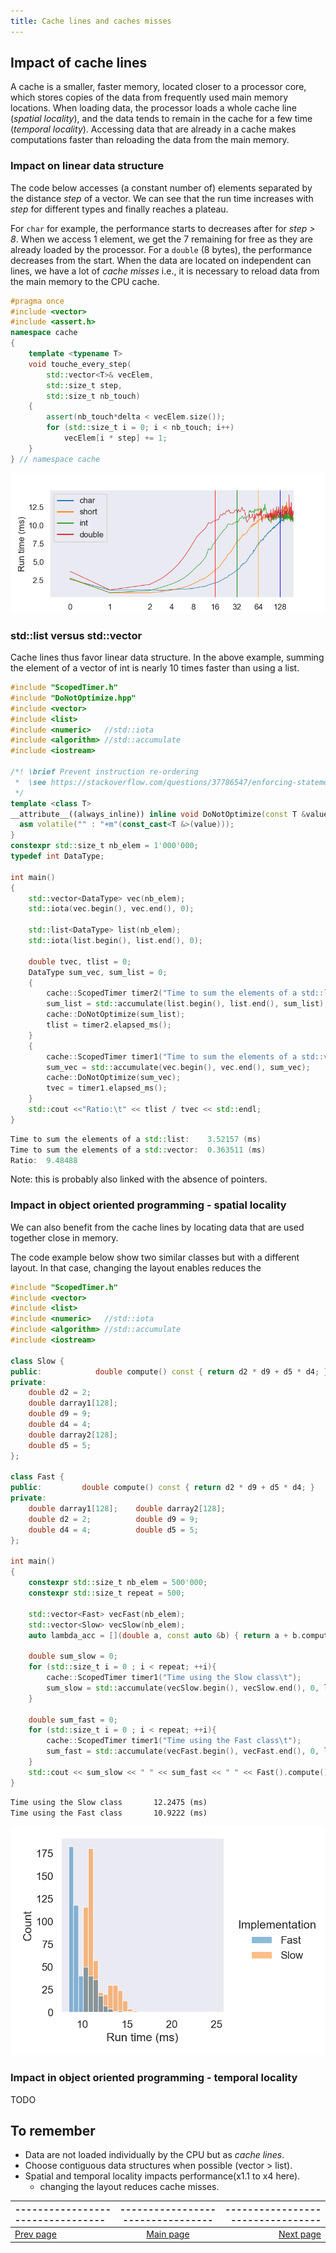 ```yaml
---
title: Cache lines and caches misses
---
```



## Impact of cache lines

A cache is a smaller, faster memory, located closer to a processor core, which stores copies of the data from frequently used main memory locations. When loading data, the processor loads a whole cache line (_spatial locality_), and the data tends to remain in the cache for a few time (_temporal locality_). Accessing data that are already in a cache makes computations faster than reloading the data from the main memory. 

### Impact on linear data structure 
 
The code below accesses (a constant number of) elements separated by the distance _step_ of a vector. We can see that the run time increases with _step_ for different types and finally reaches a plateau.

For `char` for example, the performance starts to decreases after for _step > 8_. When we access 1 element, we get the 7 remaining for free as they are already loaded by the processor. For a `double` (8 bytes), the performance decreases from the start. When the data are located on independent can lines, we have a lot of _cache misses_ i.e., it is necessary to reload data from the main memory to the CPU cache. 



```cpp
#pragma once
#include <vector>
#include <assert.h>
namespace cache
{
    template <typename T>
    void touche_every_step(
        std::vector<T>& vecElem, 
        std::size_t step, 
        std::size_t nb_touch)
    {  
        assert(nb_touch*delta < vecElem.size());
        for (std::size_t i = 0; i < nb_touch; i++)
            vecElem[i * step] += 1;
    }
} // namespace cache
```

![The impact of cache lines on ](m_cache_lines.png)

### std::list versus std::vector

Cache lines thus favor linear data structure. In the above example, summing the element of a vector of int is nearly 10 times faster than using a list.


```cpp
#include "ScopedTimer.h"
#include "DoNotOptimize.hpp"
#include <vector>
#include <list>
#include <numeric>   //std::iota
#include <algorithm> //std::accumulate
#include <iostream>

/*! \brief Prevent instruction re-ordering 
 *  \see https://stackoverflow.com/questions/37786547/enforcing-statement-order-in-c 
 */
template <class T>
__attribute__((always_inline)) inline void DoNotOptimize(const T &value) {
  asm volatile("" : "+m"(const_cast<T &>(value)));
}
constexpr std::size_t nb_elem = 1'000'000;
typedef int DataType;

int main()
{
    std::vector<DataType> vec(nb_elem);
    std::iota(vec.begin(), vec.end(), 0);

    std::list<DataType> list(nb_elem);
    std::iota(list.begin(), list.end(), 0);

    double tvec, tlist = 0;
    DataType sum_vec, sum_list = 0;
    {
        cache::ScopedTimer timer2("Time to sum the elements of a std::list:\t");
        sum_list = std::accumulate(list.begin(), list.end(), sum_list);
        cache::DoNotOptimize(sum_list);
        tlist = timer2.elapsed_ms();
    }
    {
        cache::ScopedTimer timer1("Time to sum the elements of a std::vector:\t");
        sum_vec = std::accumulate(vec.begin(), vec.end(), sum_vec);
        cache::DoNotOptimize(sum_vec);
        tvec = timer1.elapsed_ms();
    }
    std::cout <<"Ratio:\t" << tlist / tvec << std::endl;
}
```

```cpp
Time to sum the elements of a std::list:	3.52157 (ms)
Time to sum the elements of a std::vector:	0.363511 (ms)
Ratio:	9.48488

```
Note: this is probably also linked with the absence of pointers. 

### Impact in object oriented programming - spatial locality

We can also benefit from the cache lines by locating data that are used together close in memory. 

The code example below show two similar classes but with a different layout. In that case, changing the layout enables reduces the  

```cpp
#include "ScopedTimer.h"
#include <vector>
#include <list>
#include <numeric>   //std::iota
#include <algorithm> //std::accumulate
#include <iostream>

class Slow {
public:            double compute() const { return d2 * d9 + d5 * d4; }
private:
    double d2 = 2;
    double darray1[128];
    double d9 = 9;
    double d4 = 4;
    double darray2[128];
    double d5 = 5;
};

class Fast {
public:         double compute() const { return d2 * d9 + d5 * d4; }
private:
    double darray1[128];    double darray2[128];
    double d2 = 2;          double d9 = 9;
    double d4 = 4;          double d5 = 5;
};

int main()
{
    constexpr std::size_t nb_elem = 500'000;
    constexpr std::size_t repeat = 500;

    std::vector<Fast> vecFast(nb_elem);
    std::vector<Slow> vecSlow(nb_elem);
    auto lambda_acc = [](double a, const auto &b) { return a + b.compute(); };

    double sum_slow = 0;
    for (std::size_t i = 0 ; i < repeat; ++i){
        cache::ScopedTimer timer1("Time using the Slow class\t");
        sum_slow = std::accumulate(vecSlow.begin(), vecSlow.end(), 0, lambda_acc);
    }
    
    double sum_fast = 0;
    for (std::size_t i = 0 ; i < repeat; ++i){
        cache::ScopedTimer timer1("Time using the Fast class\t");
        sum_fast = std::accumulate(vecFast.begin(), vecFast.end(), 0, lambda_acc);
    }
    std::cout << sum_slow << " " << sum_fast << " " << Fast().compute() << std::endl;
}
```

```txt
Time using the Slow class       12.2475 (ms)
Time using the Fast class       10.9222 (ms)
```

![Impact of a class layout on performances ](m_cache_oop_spatial.png)

### Impact in object oriented programming - temporal locality

TODO

## To remember

 * Data are not loaded individually by the CPU but as _cache lines_.
 * Choose contiguous data structures when possible (vector > list).
 * Spatial and temporal locality impacts performance(x1.1 to x4 here).
    * changing the layout reduces cache misses.

 
 | --------------------------------- | --------------------------------- | --------------------------------- |
|:--|:--:|--:|
| [Prev page](alignement.html) | [Main page](index.html) | [Next page](l1_l2.html) |
